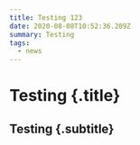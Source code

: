 ```yaml
---
title: Testing 123
date: 2020-08-08T10:52:36.209Z
summary: Testing
tags:
  - news
---
```

# Testing {.title}


## Testing {.subtitle}